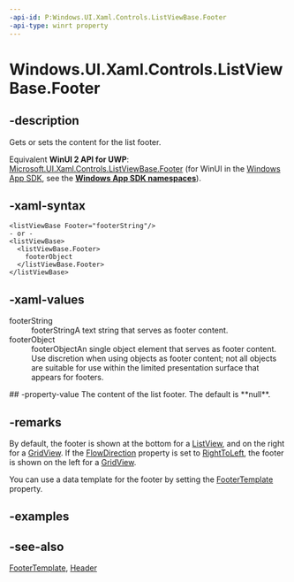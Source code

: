 ```yaml
---
-api-id: P:Windows.UI.Xaml.Controls.ListViewBase.Footer
-api-type: winrt property
---
```


<!-- Property syntax
public object Footer { get;  set; }
-->

# Windows.UI.Xaml.Controls.ListViewBase.Footer

## -description
Gets or sets the content for the list footer.

Equivalent **WinUI 2 API for UWP**: [Microsoft.UI.Xaml.Controls.ListViewBase.Footer](/windows/winui/api/microsoft.ui.xaml.controls.listviewbase.footer) (for WinUI in the [Windows App SDK](/windows/apps/windows-app-sdk/), see the **[Windows App SDK namespaces](/windows/windows-app-sdk/api/winrt/)**).

## -xaml-syntax
```xaml
<listViewBase Footer="footerString"/>
- or -
<listViewBase>
  <listViewBase.Footer>
    footerObject
  </listViewBase.Footer>
</listViewBase>

```


## -xaml-values
<dl><dt>footerString</dt><dd>footerStringA text string that serves as footer content.</dd>
<dt>footerObject</dt><dd>footerObjectAn single object element that serves as footer content. Use discretion when using objects as footer content; not all objects are suitable for use within the limited presentation surface that appears for footers.</dd>
</dl>
## -property-value
The content of the list footer. The default is **null**.

## -remarks
By default, the footer is shown at the bottom for a [ListView](listview.md), and on the right for a [GridView](gridview.md). If the [FlowDirection](../windows.ui.xaml/frameworkelement_flowdirection.md) property is set to [RightToLeft](../windows.ui.xaml/flowdirection.md), the footer is shown on the left for a [GridView](gridview.md).

You can use a data template for the footer by setting the [FooterTemplate](itemspresenter_footertemplate.md) property.

## -examples

## -see-also
[FooterTemplate](itemspresenter_footertemplate.md), [Header](listviewbase_header.md)

